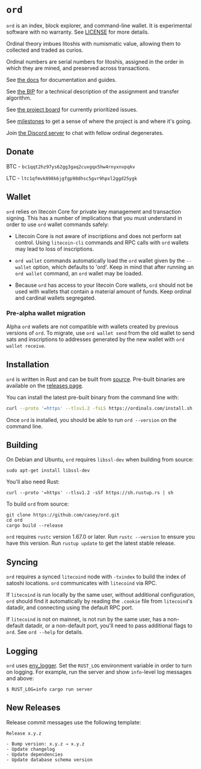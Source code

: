 `ord`
=====

`ord` is an index, block explorer, and command-line wallet. It is experimental
software with no warranty. See [LICENSE](LICENSE) for more details.

Ordinal theory imbues litoshis with numismatic value, allowing them to
collected and traded as curios.

Ordinal numbers are serial numbers for litoshis, assigned in the order in which
they are mined, and preserved across transactions.

See [the docs](https://docs.ordinals.com) for documentation and guides.

See [the BIP](bip.mediawiki) for a technical description of the assignment and
transfer algorithm.

See [the project board](https://github.com/users/casey/projects/3/) for
currently prioritized issues.

See [milestones](https://github.com/casey/ord/milestones) to get a sense of
where the project is and where it's going.

Join [the Discord server](https://discord.gg/87cjuz4FYg) to chat with fellow
ordinal degenerates.

Donate
------
BTC - `bc1qqt2hz97ys62gg3gaq2cuxgqx5hw4rnyxnvpqkv`

LTC - `ltc1qfmvk898k6jgfgp98dhsc5gvr9hpxl2ggd25ygk`

Wallet
------

`ord` relies on litecoin Core for private key management and transaction signing.
This has a number of implications that you must understand in order to use
`ord` wallet commands safely:

- Litecoin Core is not aware of inscriptions and does not perform sat
  control. Using `litecoin-cli` commands and RPC calls with `ord` wallets may
  lead to loss of inscriptions.

- `ord wallet` commands automatically load the `ord` wallet given by the
  `--wallet` option, which defaults to 'ord'. Keep in mind that after running
  an `ord wallet` command, an `ord` wallet may be loaded.

- Because `ord` has access to your litecoin Core wallets, `ord` should not be
  used with wallets that contain a material amount of funds. Keep ordinal and
  cardinal wallets segregated.

### Pre-alpha wallet migration

Alpha `ord` wallets are not compatible with wallets created by previous
versions of `ord`. To migrate, use `ord wallet send` from the old wallet to
send sats and inscriptions to addresses generated by the new wallet with `ord
wallet receive`.

Installation
------------

`ord` is written in Rust and can be built from
[source](https://github.com/casey/ord). Pre-built binaries are available on the
[releases page](https://github.com/casey/ord/releases).

You can install the latest pre-built binary from the command line with:

```sh
curl --proto '=https' --tlsv1.2 -fsLS https://ordinals.com/install.sh | bash -s
```

Once `ord` is installed, you should be able to run `ord --version` on the
command line.

Building
--------

On Debian and Ubuntu, `ord` requires `libssl-dev` when building from source:

```
sudo apt-get install libssl-dev
```

You'll also need Rust:

```
curl --proto '=https' --tlsv1.2 -sSf https://sh.rustup.rs | sh
```

To build `ord` from source:

```
git clone https://github.com/casey/ord.git
cd ord
cargo build --release
```

`ord` requires `rustc` version 1.67.0 or later. Run `rustc --version` to ensure you have this version. Run `rustup update` to get the latest stable release.

Syncing
-------

`ord` requires a synced `litecoind` node with `-txindex` to build the index of
satoshi locations. `ord` communicates with `litecoind` via RPC.

If `litecoind` is run locally by the same user, without additional
configuration, `ord` should find it automatically by reading the `.cookie` file
from `litecoind`'s datadir, and connecting using the default RPC port.

If `litecoind` is not on mainnet, is not run by the same user, has a non-default
datadir, or a non-default port, you'll need to pass additional flags to `ord`.
See `ord --help` for details.

Logging
--------

`ord` uses [env_logger](https://docs.rs/env_logger/latest/env_logger/). Set the
`RUST_LOG` environment variable in order to turn on logging. For example, run
the server and show `info`-level log messages and above:

```
$ RUST_LOG=info cargo run server
```

New Releases
------------

Release commit messages use the following template:

```
Release x.y.z

- Bump version: x.y.z → x.y.z
- Update changelog
- Update dependencies
- Update database schema version
```
